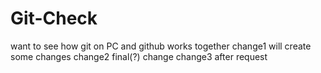 # Git-Check
want to see how git on PC and github works together
change1 will create some changes
change2 final(?) change
change3 after request
